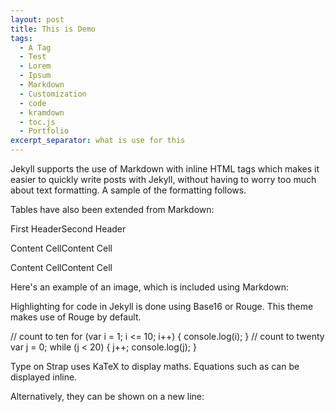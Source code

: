 ```yaml
---
layout: post
title: This is Demo
tags:
  - A Tag
  - Test
  - Lorem
  - Ipsum
  - Markdown
  - Customization
  - code
  - kramdown
  - toc.js
  - Portfolio
excerpt_separator: what is use for this
---
```


Jekyll supports the use of Markdown with inline HTML tags which makes it easier to quickly write posts with Jekyll, without having to worry too much about text formatting. A sample of the formatting follows.

Tables have also been extended from Markdown:

First HeaderSecond Header

Content CellContent Cell

Content CellContent Cell

Here's an example of an image, which is included using Markdown:

Highlighting for code in Jekyll is done using Base16 or Rouge. This theme makes use of Rouge by default.

// count to ten for (var i = 1; i &lt;= 10; i++) { console.log(i); } // count to twenty var j = 0; while (j &lt; 20) { j++; console.log(j); }

Type on Strap uses KaTeX to display maths. Equations such as can be displayed inline.

Alternatively, they can be shown on a new line: